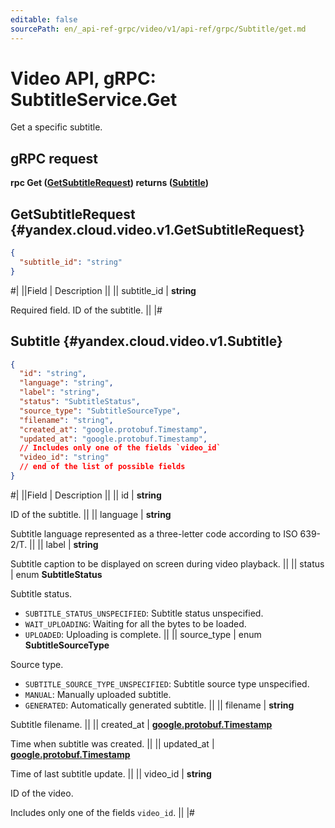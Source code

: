 ```yaml
---
editable: false
sourcePath: en/_api-ref-grpc/video/v1/api-ref/grpc/Subtitle/get.md
---
```


# Video API, gRPC: SubtitleService.Get

Get a specific subtitle.

## gRPC request

**rpc Get ([GetSubtitleRequest](#yandex.cloud.video.v1.GetSubtitleRequest)) returns ([Subtitle](#yandex.cloud.video.v1.Subtitle))**

## GetSubtitleRequest {#yandex.cloud.video.v1.GetSubtitleRequest}

```json
{
  "subtitle_id": "string"
}
```

#|
||Field | Description ||
|| subtitle_id | **string**

Required field. ID of the subtitle. ||
|#

## Subtitle {#yandex.cloud.video.v1.Subtitle}

```json
{
  "id": "string",
  "language": "string",
  "label": "string",
  "status": "SubtitleStatus",
  "source_type": "SubtitleSourceType",
  "filename": "string",
  "created_at": "google.protobuf.Timestamp",
  "updated_at": "google.protobuf.Timestamp",
  // Includes only one of the fields `video_id`
  "video_id": "string"
  // end of the list of possible fields
}
```

#|
||Field | Description ||
|| id | **string**

ID of the subtitle. ||
|| language | **string**

Subtitle language represented as a three-letter code according to ISO 639-2/T. ||
|| label | **string**

Subtitle caption to be displayed on screen during video playback. ||
|| status | enum **SubtitleStatus**

Subtitle status.

- `SUBTITLE_STATUS_UNSPECIFIED`: Subtitle status unspecified.
- `WAIT_UPLOADING`: Waiting for all the bytes to be loaded.
- `UPLOADED`: Uploading is complete. ||
|| source_type | enum **SubtitleSourceType**

Source type.

- `SUBTITLE_SOURCE_TYPE_UNSPECIFIED`: Subtitle source type unspecified.
- `MANUAL`: Manually uploaded subtitle.
- `GENERATED`: Automatically generated subtitle. ||
|| filename | **string**

Subtitle filename. ||
|| created_at | **[google.protobuf.Timestamp](https://developers.google.com/protocol-buffers/docs/reference/google.protobuf#timestamp)**

Time when subtitle was created. ||
|| updated_at | **[google.protobuf.Timestamp](https://developers.google.com/protocol-buffers/docs/reference/google.protobuf#timestamp)**

Time of last subtitle update. ||
|| video_id | **string**

ID of the video.

Includes only one of the fields `video_id`. ||
|#